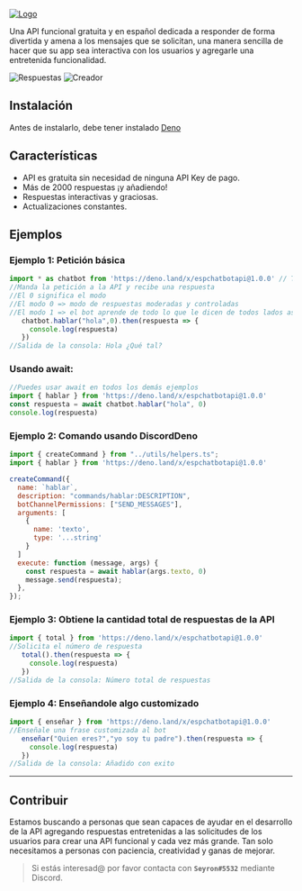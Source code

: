 [![Logo](https://i.imgur.com/r74nCr1.png)](https://www.npmjs.com/package/espchatbotapi/)

Una API funcional gratuita y en español dedicada a responder de forma divertida y amena a los mensajes que se solicitan, una manera sencilla de hacer que su app sea interactiva con los usuarios y agregarle una entretenida funcionalidad.

  ![Respuestas](https://raster.shields.io/badge/Respuestas-2083-yellow)
  ![Creador](https://raster.shields.io/static/v1?label=Creador&message=Seyron#5532&color=RED?style=flat&logo=appveyor)

## Instalación
Antes de instalarlo, debe tener instalado [Deno](https://deno.land/)

## Características
* API es gratuita sin necesidad de ninguna API Key de pago.
* Más de 2000 respuestas ¡y añadiendo!
* Respuestas interactivas y graciosas.
* Actualizaciones constantes.

## Ejemplos

### Ejemplo 1: Petición básica
```js
import * as chatbot from 'https://deno.land/x/espchatbotapi@1.0.0' // Tambien puedes usar destructuring object
//Manda la petición a la API y recibe una respuesta
//El 0 significa el modo
//El modo 0 => modo de respuestas moderadas y controladas
//El modo 1 => el bot aprende de todo lo que le dicen de todos lados asi que no tiene ningun tipo de control
   chatbot.hablar("hola",0).then(respuesta => {
     console.log(respuesta)
   })
//Salida de la consola: Hola ¿Qué tal?

```
### Usando await:

```js
//Puedes usar await en todos los demás ejemplos
import { hablar } from 'https://deno.land/x/espchatbotapi@1.0.0'
const respuesta = await chatbot.hablar("hola", 0)
console.log(respuesta)
```

### Ejemplo 2: Comando usando DiscordDeno
```js
import { createCommand } from "../utils/helpers.ts";
import { hablar } from 'https://deno.land/x/espchatbotapi@1.0.0'

createCommand({
  name: `hablar`,
  description: "commands/hablar:DESCRIPTION",
  botChannelPermissions: ["SEND_MESSAGES"],
  arguments: [
    {
      name: 'texto',
      type: '...string'
    }
  ]
  execute: function (message, args) {
    const respuesta = await hablar(args.texto, 0)
    message.send(respuesta);
  },
});
```

### Ejemplo 3: Obtiene la cantidad total de respuestas de la API
```js
import { total } from 'https://deno.land/x/espchatbotapi@1.0.0'
//Solicita el número de respuesta
   total().then(respuesta => {
     console.log(respuesta)
   })
//Salida de la consola: Número total de respuestas
```

### Ejemplo 4: Enseñandole algo customizado
```js
import { enseñar } from 'https://deno.land/x/espchatbotapi@1.0.0'
//Enseñale una frase customizada al bot
   enseñar("Quien eres?","yo soy tu padre").then(respuesta => {
     console.log(respuesta)
   })
//Salida de la consola: Añadido con exito
```

------

## Contribuir

Estamos buscando a personas que sean capaces de ayudar en el desarrollo de la API agregando respuestas entretenidas a las solicitudes de los usuarios para crear una API funcional y cada vez más grande. Tan solo necesitamos a personas con paciencia, creatividad y ganas de mejorar.

> Si estás interesad@ por favor contacta con **``Seyron#5532``** mediante Discord.